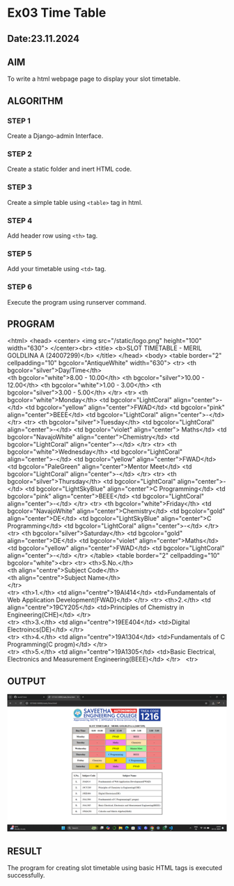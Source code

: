 # Ex03 Time Table
## Date:23.11.2024

## AIM
To write a html webpage page to display your slot timetable.

## ALGORITHM
### STEP 1
Create a Django-admin Interface.

### STEP 2
Create a static folder and inert HTML code.

### STEP 3
Create a simple table using ```<table>``` tag in html.

### STEP 4
Add header row using ```<th>``` tag.

### STEP 5
Add your timetable using ```<td>``` tag.

### STEP 6
Execute the program using runserver command.

## PROGRAM

&lt;html&gt;
&lt;head&gt;
&lt;center&gt;
&lt;img src=&quot;/static/logo.png&quot; height=&quot;100&quot; width=&quot;630&quot;&gt;
&lt;/center&gt;&lt;br&gt;
&lt;title&gt;
&lt;b&gt;SLOT TIMETABLE - MERIL GOLDLINA A (24007299)&lt;/b&gt;
&lt;/title&gt;
&lt;/head&gt;
&lt;body&gt;
&lt;table border=&quot;2&quot; cellpadding=&quot;10&quot; bgcolor=&quot;AntiqueWhite&quot; width=&quot;630&quot;&gt;
&lt;tr&gt; 
&lt;th bgcolor=&quot;silver&quot;&gt;Day/Time&lt;/th&gt;       
&lt;th bgcolor=&quot;white&quot;&gt;8.00 - 10.00&lt;/th&gt;
&lt;th bgcolor=&quot;silver&quot;&gt;10.00 - 12.00&lt;/th&gt;
&lt;th bgcolor=&quot;white&quot;&gt;1.00 - 3.00&lt;/th&gt;
&lt;th bgcolor=&quot;silver&quot;&gt;3.00 - 5.00&lt;/th&gt;
&lt;/tr&gt;
&lt;tr&gt; 
&lt;th bgcolor=&quot;white&quot;&gt;Monday&lt;/th&gt;
&lt;td bgcolor=&quot;LightCoral&quot; align=&quot;center&quot;&gt;-&lt;/td&gt;
&lt;td bgcolor=&quot;yellow&quot; align=&quot;center&quot;&gt;FWAD&lt;/td&gt;
&lt;td bgcolor=&quot;pink&quot; align=&quot;center&quot;&gt;BEEE&lt;/td&gt;
&lt;td bgcolor=&quot;LightCoral&quot; align=&quot;center&quot;&gt;-&lt;/td&gt;
&lt;/tr&gt;
&lt;tr&gt;
&lt;th bgcolor=&quot;silver&quot;&gt;Tuesday&lt;/th&gt;
&lt;td bgcolor=&quot;LightCoral&quot; align=&quot;center&quot;&gt;-&lt;/td&gt;
&lt;td bgcolor=&quot;violet&quot; align=&quot;center&quot;&gt; Maths&lt;/td&gt;
&lt;td bgcolor=&quot;NavajoWhite&quot; align=&quot;center&quot;&gt;Chemistry&lt;/td&gt;
&lt;td bgcolor=&quot;LightCoral&quot; align=&quot;center&quot;&gt;-&lt;/td&gt;
&lt;/tr&gt;
&lt;tr&gt;
&lt;th bgcolor=&quot;white&quot;&gt;Wednesday&lt;/th&gt;
&lt;td bgcolor=&quot;LightCoral&quot; align=&quot;center&quot;&gt;-&lt;/td&gt;
&lt;td bgcolor=&quot;yellow&quot; align=&quot;center&quot;&gt;FWAD&lt;/td&gt;
&lt;td bgcolor=&quot;PaleGreen&quot; align=&quot;center&quot;&gt;Mentor Meet&lt;/td&gt;
&lt;td bgcolor=&quot;LightCoral&quot; align=&quot;center&quot;&gt;-&lt;/td&gt;
&lt;/tr&gt;
&lt;tr&gt;
&lt;th bgcolor=&quot;silver&quot;&gt;Thursday&lt;/th&gt;
&lt;td bgcolor=&quot;LightCoral&quot; align=&quot;center&quot;&gt;-&lt;/td&gt;
&lt;td bgcolor=&quot;LightSkyBlue&quot; align=&quot;center&quot;&gt;C Programming&lt;/td&gt;
&lt;td bgcolor=&quot;pink&quot; align=&quot;center&quot;&gt;BEEE&lt;/td&gt;
&lt;td bgcolor=&quot;LightCoral&quot; align=&quot;center&quot;&gt;-&lt;/td&gt;
&lt;/tr&gt;
&lt;tr&gt;
&lt;th bgcolor=&quot;white&quot;&gt;Friday&lt;/th&gt;
&lt;td bgcolor=&quot;NavajoWhite&quot; align=&quot;center&quot;&gt;Chemistry&lt;/td&gt;
&lt;td bgcolor=&quot;gold&quot; align=&quot;center&quot;&gt;DE&lt;/td&gt;
&lt;td bgcolor=&quot;LightSkyBlue&quot; align=&quot;center&quot;&gt;C Programming&lt;/td&gt;
&lt;td bgcolor=&quot;LightCoral&quot; align=&quot;center&quot;&gt;-&lt;/td&gt;
&lt;/tr&gt;
&lt;tr&gt;
&lt;th bgcolor=&quot;silver&quot;&gt;Saturday&lt;/th&gt;
&lt;td bgcolor=&quot;gold&quot; align=&quot;center&quot;&gt;DE&lt;/td&gt;
&lt;td bgcolor=&quot;violet&quot; align=&quot;center&quot;&gt;Maths&lt;/td&gt;
&lt;td bgcolor=&quot;yellow&quot; align=&quot;center&quot;&gt;FWAD&lt;/td&gt;
&lt;td bgcolor=&quot;LightCoral&quot; align=&quot;center&quot;&gt;-&lt;/td&gt;
&lt;/tr&gt;
&lt;/table&gt;
&lt;table border=&quot;2&quot; cellpadding=&quot;10&quot; bgcolor=&quot;white&quot;&gt;&lt;br&gt;
&lt;tr&gt; 
&lt;th&gt;S.No.&lt;/th&gt;  
&lt;th align=&quot;centre&quot;&gt;Subject Code&lt;/th&gt;     
&lt;th align=&quot;centre&quot;&gt;Subject Name&lt;/th&gt;  
&lt;/tr&gt;   
&lt;tr&gt;
&lt;th&gt;1.&lt;/th&gt;
&lt;td align=&quot;centre&quot;&gt;19AI414&lt;/td&gt;
&lt;td&gt;Fundamentals of Web Application Development(FWAD)&lt;/td&gt;
&lt;/tr&gt; 
&lt;tr&gt;
&lt;th&gt;2.&lt;/th&gt;
&lt;td align=&quot;centre&quot;&gt;19CY205&lt;/td&gt;
&lt;td&gt;Principles of Chemistry in Engineering(CHE)&lt;/td&gt;
&lt;/tr&gt;   
&lt;tr&gt;
&lt;th&gt;3.&lt;/th&gt;
&lt;td align=&quot;centre&quot;&gt;19EE404&lt;/td&gt;
&lt;td&gt;Digital Electroincs(DE)&lt;/td&gt;
&lt;/tr&gt;   
&lt;tr&gt;
&lt;th&gt;4.&lt;/th&gt;
&lt;td align=&quot;centre&quot;&gt;19A1304&lt;/td&gt;
&lt;td&gt;Fundamentals of C Programming(C progm)&lt;/td&gt;
&lt;/tr&gt;   
&lt;tr&gt;
&lt;th&gt;5.&lt;/th&gt;
&lt;td align=&quot;centre&quot;&gt;19A1305&lt;/td&gt;
&lt;td&gt;Basic Electrical, Electronics and Measurement Engineering(BEEE)&lt;/td&gt;
&lt;/tr&gt;   
&lt;tr&gt;

  
## OUTPUT
![alt text](<Screenshot 2024-11-23 140434.png>)


## RESULT
The program for creating slot timetable using basic HTML tags is executed successfully.
